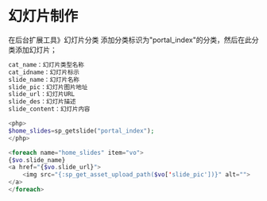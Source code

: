 # 幻灯片制作

在后台扩展工具》幻灯片分类 添加分类标识为"portal\_index"的分类，然后在此分类添加幻灯片；
```php
cat_name：幻灯片类型名称
cat_idname：幻灯片标示
slide_name：幻灯片名称
slide_pic：幻灯片图片地址
slide_url：幻灯片URL
slide_des：幻灯片描述
slide_content：幻灯片内容

<php>
$home_slides=sp_getslide("portal_index");
</php>

<foreach name="home_slides" item="vo">
{$vo.slide_name}
<a href="{$vo.slide_url}">
    <img src="{:sp_get_asset_upload_path($vo['slide_pic'])}" alt="">
</a>
</foreach>
```

